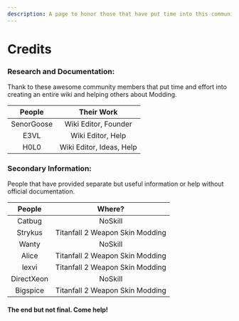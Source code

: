 ```yaml
---
description: A page to honor those that have put time into this community project.
---
```


# Credits

### Research and Documentation:

Thank to these awesome community members that put time and effort into creating an entire wiki and helping others about Modding.&#x20;

|   People   |        Their Work        |
| :--------: | :----------------------: |
| SenorGoose |   Wiki Editor, Founder   |
|    E3VL    |     Wiki Editor, Help    |
|    H0L0    | Wiki Editor, Ideas, Help |

### Secondary Information:

People that have provided separate but useful information or help without official documentation.

|   People   |              Where?             |
| :--------: | :-----------------------------: |
|   Catbug   |             NoSkill             |
|   Strykus  | Titanfall 2 Weapon Skin Modding |
|    Wanty   |             NoSkill             |
|    Alice   | Titanfall 2 Weapon Skin Modding |
|    lexvi   | Titanfall 2 Weapon Skin Modding |
| DirectXeon |             NoSkill             |
|  Bigspice  | Titanfall 2 Weapon Skin Modding |

#### The end but not final. Come help!
